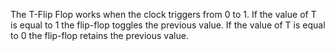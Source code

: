 The T-Flip Flop works when the clock triggers from 0 to 1.
If the value of T is equal to 1 the flip-flop toggles the previous value.
If the value of T is equal to 0 the flip-flop retains the previous value.

